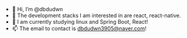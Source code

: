 - 👋 Hi, I’m @dbdudwn
- 👀 The development stacks I am interested in are react, react-native.
- 🌱 I am currently studying linux and Spring Boot, React!
- 📫 The email to contact is dbdudwn3905@naver.com!

<!---
dbdudwn/dbdudwn is a ✨ special ✨ repository because its `README.md` (this file) appears on your GitHub profile.
You can click the Preview link to take a look at your changes.
--->
